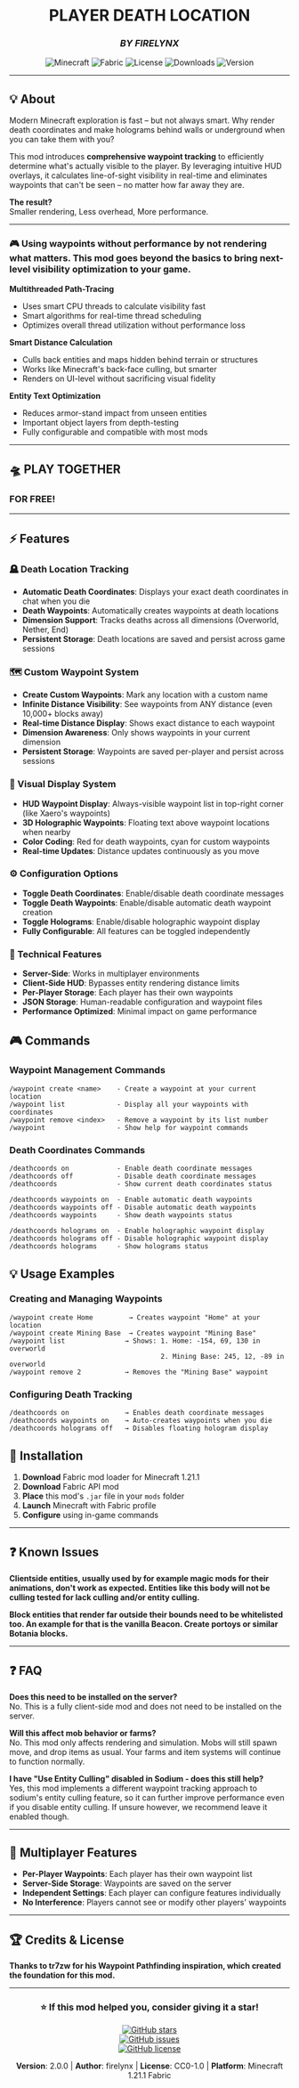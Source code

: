 <div align="center">

# PLAYER DEATH LOCATION
### *BY FIRELYNX*

![Minecraft](https://img.shields.io/badge/Minecraft-1.21.1-brightgreen.svg)
![Fabric](https://img.shields.io/badge/Fabric-Latest-blue.svg)
![License](https://img.shields.io/badge/License-CC0--1.0-yellow.svg)
![Downloads](https://img.shields.io/badge/Downloads-1K+-orange.svg)
![Version](https://img.shields.io/badge/Version-2.0.0-red.svg)

</div>

---

## 💡 About

Modern Minecraft exploration is fast – but not always smart. Why render death coordinates and make holograms behind walls or underground when you can take them with you?

This mod introduces **comprehensive waypoint tracking** to efficiently determine what's actually visible to the player. By leveraging intuitive HUD overlays, it calculates line-of-sight visibility in real-time and eliminates waypoints that can't be seen – no matter how far away they are.

**The result?**  
Smaller rendering, Less overhead, More performance.

---

### 🎮 Using waypoints without performance by not rendering what matters. This mod goes beyond the basics to bring next-level visibility optimization to your game.

**Multithreaded Path-Tracing**
- Uses smart CPU threads to calculate visibility fast
- Smart algorithms for real-time thread scheduling
- Optimizes overall thread utilization without performance loss

**Smart Distance Calculation**
- Culls back entities and maps hidden behind terrain or structures  
- Works like Minecraft's back-face culling, but smarter
- Renders on UI-level without sacrificing visual fidelity

**Entity Text Optimization**
- Reduces armor-stand impact from unseen entities
- Important object layers from depth-testing
- Fully configurable and compatible with most mods

---

## 🛸 PLAY TOGETHER
### **FOR FREE!**

---

## ⚡ Features

### 🪦 Death Location Tracking
- **Automatic Death Coordinates**: Displays your exact death coordinates in chat when you die
- **Death Waypoints**: Automatically creates waypoints at death locations
- **Dimension Support**: Tracks deaths across all dimensions (Overworld, Nether, End)
- **Persistent Storage**: Death locations are saved and persist across game sessions

### 🗺️ Custom Waypoint System
- **Create Custom Waypoints**: Mark any location with a custom name
- **Infinite Distance Visibility**: See waypoints from ANY distance (even 10,000+ blocks away)
- **Real-time Distance Display**: Shows exact distance to each waypoint
- **Dimension Awareness**: Only shows waypoints in your current dimension
- **Persistent Storage**: Waypoints are saved per-player and persist across sessions

### 🎯 Visual Display System
- **HUD Waypoint Display**: Always-visible waypoint list in top-right corner (like Xaero's waypoints)
- **3D Holographic Waypoints**: Floating text above waypoint locations when nearby
- **Color Coding**: Red for death waypoints, cyan for custom waypoints
- **Real-time Updates**: Distance updates continuously as you move

### ⚙️ Configuration Options
- **Toggle Death Coordinates**: Enable/disable death coordinate messages
- **Toggle Death Waypoints**: Enable/disable automatic death waypoint creation
- **Toggle Holograms**: Enable/disable holographic waypoint display
- **Fully Configurable**: All features can be toggled independently

### 🔧 Technical Features
- **Server-Side**: Works in multiplayer environments
- **Client-Side HUD**: Bypasses entity rendering distance limits
- **Per-Player Storage**: Each player has their own waypoints
- **JSON Storage**: Human-readable configuration and waypoint files
- **Performance Optimized**: Minimal impact on game performance

## 🎮 Commands

### Waypoint Management Commands
```
/waypoint create <name>    - Create a waypoint at your current location
/waypoint list             - Display all your waypoints with coordinates
/waypoint remove <index>   - Remove a waypoint by its list number
/waypoint                  - Show help for waypoint commands
```

### Death Coordinates Commands
```
/deathcoords on            - Enable death coordinate messages
/deathcoords off           - Disable death coordinate messages
/deathcoords               - Show current death coordinates status

/deathcoords waypoints on  - Enable automatic death waypoints
/deathcoords waypoints off - Disable automatic death waypoints
/deathcoords waypoints     - Show death waypoints status

/deathcoords holograms on  - Enable holographic waypoint display
/deathcoords holograms off - Disable holographic waypoint display
/deathcoords holograms     - Show holograms status
```

## 💡 Usage Examples

### Creating and Managing Waypoints
```
/waypoint create Home         → Creates waypoint "Home" at your location
/waypoint create Mining Base  → Creates waypoint "Mining Base"
/waypoint list               → Shows: 1. Home: -154, 69, 130 in overworld
                                      2. Mining Base: 245, 12, -89 in overworld
/waypoint remove 2           → Removes the "Mining Base" waypoint
```

### Configuring Death Tracking
```
/deathcoords on              → Enables death coordinate messages
/deathcoords waypoints on    → Auto-creates waypoints when you die
/deathcoords holograms off   → Disables floating hologram display
```


## 🔧 Installation

1. **Download** Fabric mod loader for Minecraft 1.21.1
2. **Download** Fabric API mod
3. **Place** this mod's `.jar` file in your `mods` folder
4. **Launch** Minecraft with Fabric profile
5. **Configure** using in-game commands


</div>

---

## ❓ Known Issues

**Clientside entities, usually used by for example magic mods for their animations, don't work as expected. Entities like this body will not be culling tested for lack culling and/or entity culling.**

**Block entities that render far outside their bounds need to be whitelisted too. An example for that is the vanilla Beacon. Create portoys or similar Botania blocks.**

---

## ❓ FAQ

**Does this need to be installed on the server?**  
No. This is a fully client-side mod and does not need to be installed on the server.

**Will this affect mob behavior or farms?**  
No. This mod only affects rendering and simulation. Mobs will still spawn move, and drop items as usual. Your farms and item systems will continue to function normally.

**I have "Use Entity Culling" disabled in Sodium - does this still help?**  
Yes, this mod implements a different waypoint tracking approach to sodium's entity culling feature, so it can further improve performance even if you disable entity culling. If unsure however, we recommend leave it enabled though.

---

## 👥 Multiplayer Features

- **Per-Player Waypoints**: Each player has their own waypoint list
- **Server-Side Storage**: Waypoints are saved on the server
- **Independent Settings**: Each player can configure features individually
- **No Interference**: Players cannot see or modify other players' waypoints

---

## 🏆 Credits & License

**Thanks to tr7zw for his Waypoint Pathfinding inspiration, which created the foundation for this mod.**

---

<div align="center">

### ⭐ **If this mod helped you, consider giving it a star!**

[![GitHub stars](https://img.shields.io/github/stars/firelynx/player-death-location?style=social)](https://github.com/firelynx/player-death-location/stargazers)  
[![GitHub issues](https://img.shields.io/github/issues/firelynx/player-death-location)](https://github.com/firelynx/player-death-location/issues)  
[![GitHub license](https://img.shields.io/github/license/firelynx/player-death-location)](https://github.com/firelynx/player-death-location/blob/main/LICENSE)

**Version**: 2.0.0 | **Author**: firelynx | **License**: CC0-1.0 | **Platform**: Minecraft 1.21.1 Fabric

</div>
